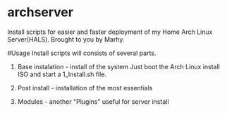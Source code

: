 # archserver
Install scripts for easier and faster deployment of my Home Arch Linux Server(HALS). Brought to you by Marhy.

#Usage
Install scripts will consists of several parts.

1. Base instalation - install of the system
Just boot the Arch Linux install ISO and start a 1_Install.sh file.

2. Post install - installation of the most essentials
3. Modules - another "Plugins" useful for server install
